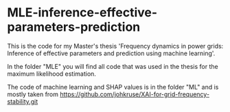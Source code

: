 # MLE-inference-effective-parameters-prediction

This is the code for my Master's thesis 'Frequency dynamics in power grids:
Inference of effective parameters and prediction using machine learning'. 

In the folder "MLE" you will find all code that was used in the thesis for the maximum likelihood estimation.

The code of machine learning and SHAP values is in the folder "ML" and is mostly taken from https://github.com/johkruse/XAI-for-grid-frequency-stability.git

